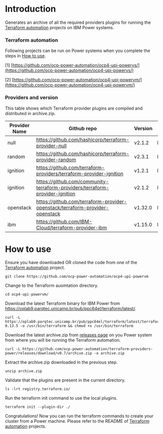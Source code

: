 # Introduction

Generates an archive of all the required providers plugins for running the [Terraform automation](#terraform-automation) projects on IBM Power systems.

### Terraform automation

Following projects can be run on Power systems when you complete the steps in [How to use](#how-to-use).

[1] [https://github.com/ocp-power-automation/ocp4-upi-powervs/](https://github.com/ocp-power-automation/ocp4-upi-powervs/)

[2] [https://github.com/ocp-power-automation/ocp4-upi-powervm/](https://github.com/ocp-power-automation/ocp4-upi-powervm/)

### Providers and version

This table shows which Terraform provider plugins are compiled and distributed in archive.zip.

|Provider Name| Github repo|Version|OS_Arch|
|-------------|------------|-------|-------|
|null|https://github.com/hashicorp/terraform-provider-null|v2.1.2|linux_ppc64le|
|random|https://github.com/hashicorp/terraform-provider-random|v2.3.1|linux_ppc64le|
|ignition|https://github.com/terraform-providers/terraform-provider-ignition|v1.2.1|linux_ppc64le|
|ignition|https://github.com/community-terraform-providers/terraform-provider-ignition|v2.1.2|linux_ppc64le|
|openstack|https://github.com/terraform-provider-openstack/terraform-provider-openstack|v1.32.0|linux_ppc64le|
|ibm|https://github.com/IBM-Cloud/terraform-provider-ibm|v1.15.0|linux_ppc64le|



# How to use

Ensure you have downloaded OR cloned the code from one of the [Terraform automation](#terraform-automation) project.

```
git clone https://github.com/ocp-power-automation/ocp4-upi-powervm
```

Change to the Terraform auomtation directory.
```
cd ocp4-upi-powervm/
```

Download the latest Terraform binary for IBM Power from https://oplab9.parqtec.unicamp.br/pub/ppc64el/terraform/latest/.
```
curl -L https://oplab9.parqtec.unicamp.br/pub/ppc64el/terraform/latest/terraform-0.13.5 -o /usr/bin/terraform && chmod +x /usr/bin/terraform
```
Download the latest archive.zip from [releases page](../../releases) on you Power system from where you will be running the Terraform automation.
```
curl -L https://github.com/ocp-power-automation/terraform-providers-power/releases/download/v0.7/archive.zip -o archive.zip
```
Extract the archive.zip downloaded in the previous step.
```
unzip archive.zip
```
Validate that the plugins are present in the current directory.
```
ls -lrt registry.terraform.io/
```
Run the terraform init command to use the local plugins.
```
terraform init --plugin-dir ./
```
Congratulations! Now you can run the terraform commands to create your cluster from a Power machine. Please refer to the README of [Terraform automation](#terraform-automation) projects.
